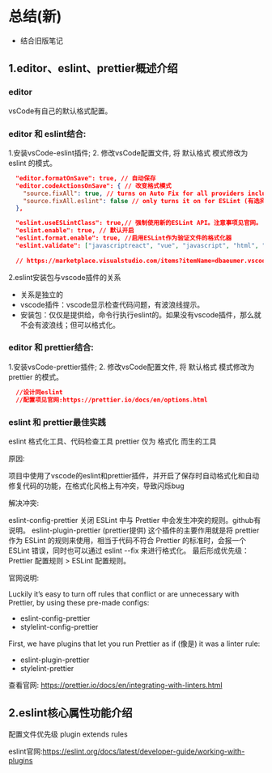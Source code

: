 # 总结(新)

- 结合旧版笔记

## 1.editor、eslint、prettier概述介绍

### editor

vsCode有自己的默认格式配置。


### editor 和 eslint结合:

1.安装vsCode-eslint插件; 2. 修改vsCode配置文件, 将 默认格式 模式修改为 eslint 的模式。

```json
  "editor.formatOnSave": true, // 自动保存
  "editor.codeActionsOnSave": { // 改变格式模式
    "source.fixAll": true, // turns on Auto Fix for all providers including ESLint
    "source.fixAll.eslint": false // only turns it on for ESLint (有选择的禁掉eslit,开启其它)
  },

  "eslint.useESLintClass": true,// 强制使用新的ESLint API。注意事项见官网。
  "eslint.enable": true, // 默认开启
  "eslint.format.enable": true, //启用ESLint作为验证文件的格式化器
  "eslint.validate": ["javascriptreact", "vue", "javascript", "html", "json"], // Defaults to ["javascript", "javascriptreact"].
  
  // https://marketplace.visualstudio.com/items?itemName=dbaeumer.vscode-eslint#settings-options vscode官网 eslint插件setting options配置说明

```

2.eslint安装包与vscode插件的关系

- 关系是独立的
- vscode插件：vscode显示检查代码问题，有波浪线提示。
- 安装包：仅仅是提供给，命令行执行eslint的。如果没有vscode插件，那么就不会有波浪线；但可以格式化。

### editor 和 prettier结合:

1.安装vsCode-prettier插件; 2. 修改vsCode配置文件, 将 默认格式 模式修改为 prettier 的模式。

```json
  //设计同eslint
  //配置项见官网:https://prettier.io/docs/en/options.html
```

### eslint 和 prettier最佳实践

eslint 格式化工具、代码检查工具
prettier 仅为 格式化 而生的工具

原因:

项目中使用了vscode的eslint和prettier插件，并开启了保存时自动格式化和自动修复代码的功能，在格式化风格上有冲突，导致闪烁bug

解决冲突:

eslint-config-prettier 关闭 ESLint 中与 Prettier 中会发生冲突的规则。github有说明。
eslint-plugin-prettier (prettier提供) 这个插件的主要作用就是将 prettier 作为 ESLint 的规则来使用，相当于代码不符合 Prettier 的标准时，会报一个 ESLint 错误，同时也可以通过 eslint --fix 来进行格式化。
最后形成优先级：Prettier 配置规则 > ESLint 配置规则。

官网说明:

Luckily it’s easy to turn off rules that conflict or are unnecessary with Prettier, by using these pre-made configs:

- eslint-config-prettier
- stylelint-config-prettier

First, we have plugins that let you run Prettier as if (像是) it was a linter rule: 

- eslint-plugin-prettier
- stylelint-prettier



查看官网: https://prettier.io/docs/en/integrating-with-linters.html

## 2.eslint核心属性功能介绍

配置文件优先级
plugin
extends
rules

eslint官网:https://eslint.org/docs/latest/developer-guide/working-with-plugins



